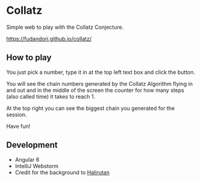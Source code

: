 # Collatz

Simple web to play with the Collatz Conjecture.

https://fudandori.github.io/collatz/

## How to play

You just pick a number, type it in at the top left text box and click the button. 

You will see the chain numbers generated by the Collatz Algorithm flying in and out and in the middle of the screen the counter for how many steps (also called time) it takes to reach 1.

At the top right you can see the biggest chain you generated for the session.

Have fun!

## Development

* Angular 6
* IntelliJ Webstorm
* Credit for the background to [Halirutan](https://mathematica.stackexchange.com/users/187/halirutan)
